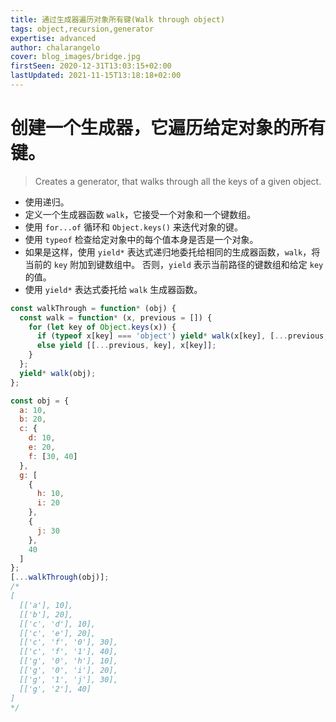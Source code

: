 ```yaml
---
title: 通过生成器遍历对象所有键(Walk through object)
tags: object,recursion,generator
expertise: advanced
author: chalarangelo
cover: blog_images/bridge.jpg
firstSeen: 2020-12-31T13:03:15+02:00
lastUpdated: 2021-11-15T13:18:18+02:00
---
```


# 创建一个生成器，它遍历给定对象的所有键。
> Creates a generator, that walks through all the keys of a given object.

- 使用递归。
- 定义一个生成器函数 `walk`，它接受一个对象和一个键数组。
- 使用 `for...of` 循环和 `Object.keys()` 来迭代对象的键。
- 使用 `typeof` 检查给定对象中的每个值本身是否是一个对象。
- 如果是这样，使用 `yield*` 表达式递归地委托给相同的生成器函数，`walk`，将当前的 `key` 附加到键数组中。 否则，`yield` 表示当前路径的键数组和给定 `key` 的值。
- 使用 `yield*` 表达式委托给 `walk` 生成器函数。

```js
const walkThrough = function* (obj) {
  const walk = function* (x, previous = []) {
    for (let key of Object.keys(x)) {
      if (typeof x[key] === 'object') yield* walk(x[key], [...previous, key]);
      else yield [[...previous, key], x[key]];
    }
  };
  yield* walk(obj);
};
```

```js
const obj = {
  a: 10,
  b: 20,
  c: {
    d: 10,
    e: 20,
    f: [30, 40]
  },
  g: [
    {
      h: 10,
      i: 20
    },
    {
      j: 30
    },
    40
  ]
};
[...walkThrough(obj)];
/*
[
  [['a'], 10],
  [['b'], 20],
  [['c', 'd'], 10],
  [['c', 'e'], 20],
  [['c', 'f', '0'], 30],
  [['c', 'f', '1'], 40],
  [['g', '0', 'h'], 10],
  [['g', '0', 'i'], 20],
  [['g', '1', 'j'], 30],
  [['g', '2'], 40]
]
*/
```
